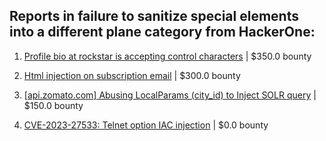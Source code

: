 ## Reports in failure to sanitize special elements into a different plane category from HackerOne:

1. [Profile bio at rockstar is accepting control characters](https://hackerone.com/reports/214763) | $350.0 bounty

2. [Html injection on subscription email](https://hackerone.com/reports/1108504) | $300.0 bounty

3. [[api.zomato.com] Abusing LocalParams (city_id) to Inject SOLR query](https://hackerone.com/reports/953203) | $150.0 bounty

4. [CVE-2023-27533: Telnet option IAC injection](https://hackerone.com/reports/1891474) | $0.0 bounty

